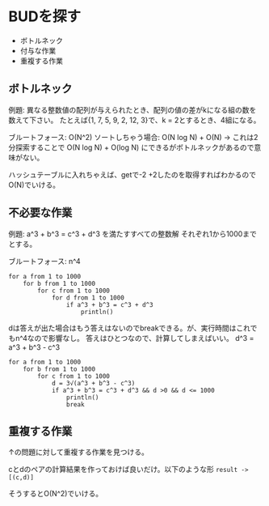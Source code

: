 # BUDを探す

 * ボトルネック
 * 付与な作業
 * 重複する作業

## ボトルネック

例題: 異なる整数値の配列が与えられたとき、配列の値の差がkになる組の数を数えて下さい。
たとえば{1, 7, 5, 9, 2, 12, 3}で、k = 2とするとき、4組になる。

ブルートフォース: O(N^2)
ソートしちゃう場合: O(N log N) + O(N)
→ これは2分探索することで O(N log N) + O(log N) にできるがボトルネックがあるので意味がない。

ハッシュテーブルに入れちゃえば、getで-2 +2したのを取得すればわかるのでO(N)でいける。

## 不必要な作業

例題: a^3 + b^3 = c^3 + d^3 を満たすすべての整数解 それぞれ1から1000までとする。

ブルートフォース: n^4

```
for a from 1 to 1000
    for b from 1 to 1000
        for c from 1 to 1000
            for d from 1 to 1000
                if a^3 + b^3 = c^3 + d^3
                    println()
```

dは答えが出た場合はもう答えはないのでbreakできる。が、実行時間はこれでもn^4なので影響なし。
答えはひとつなので、計算してしまえばいい。
d^3 = a^3 + b^3 - c^3

```
for a from 1 to 1000
    for b from 1 to 1000
        for c from 1 to 1000
            d = 3√(a^3 + b^3 - c^3)
            if a^3 + b^3 = c^3 + d^3 && d >0 && d <= 1000
                println()
                break
```

## 重複する作業

↑の問題に対して重複する作業を見つける。

cとdのペアの計算結果を作っておけば良いだけ。以下のような形
`result -> [(c,d)]`

そうするとO(N^2)でいける。

